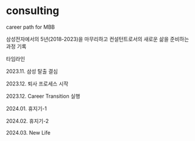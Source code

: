 # consulting
career path for MBB

삼성전자에서의 5년(2018-2023)을 마무리하고
컨설턴트로서의 새로운 삶을 준비하는 과정 기록



타임라인

2023.11. 삼성 탈출 결심

2023.12. 퇴사 프로세스 시작

2023.12. Career Transition 실행

2024.01. 휴지기-1

2024.02. 휴지기-2

2024.03. New Life
